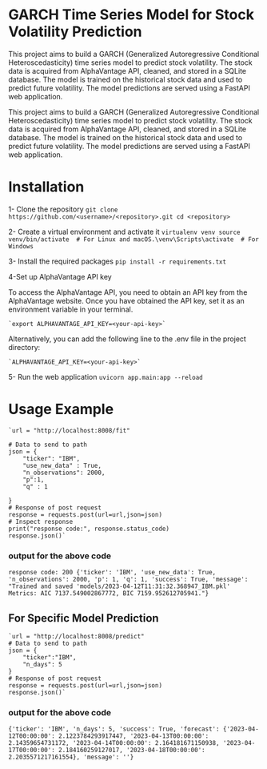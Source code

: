 
# GARCH Time Series Model for Stock Volatility Prediction

This project aims to build a GARCH (Generalized Autoregressive Conditional Heteroscedasticity) time series model to predict stock volatility. The stock data is acquired from AlphaVantage API, cleaned, and stored in a SQLite database. The model is trained on the historical stock data and used to predict future volatility. The model predictions are served using a FastAPI web application.

This project aims to build a GARCH (Generalized Autoregressive Conditional Heteroscedasticity) time series model to predict stock volatility. The stock data is acquired from AlphaVantage API, cleaned, and stored in a SQLite database. The model is trained on the historical stock data and used to predict future volatility. The model predictions are served using a FastAPI web application.

# Installation
1- Clone the repository
    `git clone https://github.com/<username>/<repository>.git
    cd <repository>`

2- Create a virtual environment and activate it
    `virtualenv venv
    source venv/bin/activate  # For Linux and macOS.\venv\Scripts\activate  # For Windows`

3- Install the required packages
    `pip install -r requirements.txt`

4-Set up AlphaVantage API key

To access the AlphaVantage API, you need to obtain an API key from the AlphaVantage website. Once you have obtained the API key, set it as an environment variable in your terminal.

    `export ALPHAVANTAGE_API_KEY=<your-api-key>`
Alternatively, you can add the following line to the .env file in the project directory:

    `ALPHAVANTAGE_API_KEY=<your-api-key>`

5- Run the web application
    `uvicorn app.main:app --reload`

# Usage Example
    `url = "http://localhost:8008/fit"

    # Data to send to path
    json = {
        "ticker": "IBM",
        "use_new_data" : True,
        "n_observations": 2000,
        "p":1,
        "q" : 1
        
    }
    # Response of post request
    response = requests.post(url=url,json=json)
    # Inspect response
    print("response code:", response.status_code)
    response.json()`
### output for the above code
`response code: 200
{'ticker': 'IBM',
 'use_new_data': True,
 'n_observations': 2000,
 'p': 1,
 'q': 1,
 'success': True,
 'message': "Trained and saved 'models/2023-04-12T11:31:32.368947_IBM.pkl' Metrics: AIC 7137.549002867772, BIC 7159.952612705941."}
`

## For Specific Model Prediction

    `url = "http://localhost:8008/predict"
    # Data to send to path
    json = {
        "ticker":"IBM",
        "n_days": 5
    }
    # Response of post request
    response = requests.post(url=url,json=json)
    response.json()`

### output for the above code
`{'ticker': 'IBM',
 'n_days': 5,
 'success': True,
 'forecast': {'2023-04-12T00:00:00': 2.1223784293917447,
  '2023-04-13T00:00:00': 2.14359654731172,
  '2023-04-14T00:00:00': 2.164181671150938,
  '2023-04-17T00:00:00': 2.184160259127017,
  '2023-04-18T00:00:00': 2.2035571217161554},
 'message': ''}`